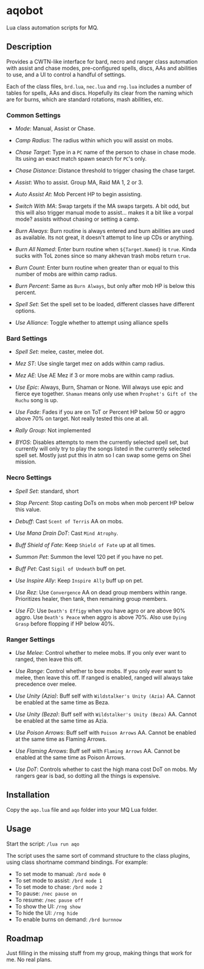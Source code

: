 # aqobot

Lua class automation scripts for MQ.

## Description
Provides a CWTN-like interface for bard, necro and ranger class automation with assist and chase modes, pre-configured spells, discs, AAs and abilities to use, and a UI to control a handful of settings.

Each of the class files, `brd.lua`, `nec.lua` and `rng.lua` includes a number of tables for spells, AAs and discs. Hopefully its clear from the naming which are for burns, which are standard rotations, mash abilities, etc.

### Common Settings

- *Mode*: Manual, Assist or Chase.

- *Camp Radius*: The radius within which you will assist on mobs.

- *Chase Target*: Type in a `PC` name of the person to chase in chase mode. Its using an exact match spawn search for `PC`'s only.
- *Chase Distance*: Distance threshold to trigger chasing the chase target.

- *Assist*: Who to assist. Group MA, Raid MA 1, 2 or 3.
- *Auto Assist At*: Mob Percent HP to begin assisting.
- *Switch With MA*: Swap targets if the MA swaps targets. A bit odd, but this will also trigger manual mode to assist... makes it a bit like a vorpal mode? assists without chasing or setting a camp.

- *Burn Always*: Burn routine is always entered and burn abilities are used as available. Its not great, it doesn't attempt to line up CDs or anything.
- *Burn All Named*: Enter burn routine when `${Target.Named}` is `true`. Kinda sucks with ToL zones since so many akhevan trash mobs return `true`.
- *Burn Count*: Enter burn routine when greater than or equal to this number of mobs are within camp radius.
- *Burn Percent*: Same as `Burn Always`, but only after mob HP is below this percent.

- *Spell Set*: Set the spell set to be loaded, different classes have different options.

- *Use Alliance*: Toggle whether to attempt using alliance spells

### Bard Settings

- *Spell Set*: melee, caster, melee dot.

- *Mez ST*: Use single target mez on adds within camp radius.
- *Mez AE*: Use AE Mez if 3 or more mobs are within camp radius.

- *Use Epic*: Always, Burn, Shaman or None. Will always use epic and fierce eye together. `Shaman` means only use when `Prophet's Gift of the Ruchu` song is up.

- *Use Fade*: Fades if you are on ToT or Percent HP below 50 or aggro above 70% on target. Not really tested this one at all.
- *Rally Group*: Not implemented

- *BYOS*: Disables attempts to mem the currently selected spell set, but currently will only try to play the songs listed in the currently selected spell set. Mostly just put this in atm so I can swap some gems on Shei mission.

### Necro Settings

- *Spell Set*: standard, short

- *Stop Percent*: Stop casting DoTs on mobs when mob percent HP below this value.
- *Debuff*: Cast `Scent of Terris` AA on mobs.
- *Use Mana Drain DoT*: Cast `Mind Atrophy`.

- *Buff Shield of Fate*: Keep `Shield of Fate` up at all times.

- *Summon Pet*: Summon the level 120 pet if you have no pet.
- *Buff Pet*: Cast `Sigil of Undeath` buff on pet.
- *Use Inspire Ally*: Keep `Inspire Ally` buff up on pet.

- *Use Rez*: Use `Convergence` AA on dead group members within range. Prioritizes healer, then tank, then remaining group members.
- *Use FD*: Use `Death's Effigy` when you have agro or are above 90% aggro. Use `Death's Peace` when aggro is above 70%. Also use `Dying Grasp` before flopping if HP below 40%.

### Ranger Settings

- *Use Melee*: Control whether to melee mobs. If you only ever want to ranged, then leave this off.
- *Use Range*: Control whether to bow mobs. If you only ever want to melee, then leave this off. If ranged is enabled, ranged will always take precedence over melee.

- *Use Unity (Azia)*: Buff self with `Wildstalker's Unity (Azia)` AA. Cannot be enabled at the same time as Beza.
- *Use Unity (Beza)*: Buff self with `Wildstalker's Unity (Beza)` AA. Cannot be enabled at the same time as Azia.

- *Use Poison Arrows*: Buff self with `Poison Arrows` AA. Cannot be enabled at the same time as Flaming Arrows.
- *Use Flaming Arrows*: Buff self with `Flaming Arrows` AA. Cannot be enabled at the same time as Poison Arrows.
- *Use DoT*: Controls whether to cast the high mana cost DoT on mobs. My rangers gear is bad, so dotting all the things is expensive.

## Installation
Copy the `aqo.lua` file and `aqo` folder into your MQ Lua folder.

## Usage
Start the script: `/lua run aqo`

The script uses the same sort of command structure to the class plugins, using class shortname command bindings. For example:
- To set mode to manual: `/brd mode 0`
- To set mode to assist: `/brd mode 1`
- To set mode to chase: `/brd mode 2`
- To pause: `/nec pause on`
- To resume: `/nec pause off`
- To show the UI: `/rng show`
- To hide the UI: `/rng hide`
- To enable burns on demand: `/brd burnnow`

## Roadmap
Just filling in the missing stuff from my group, making things that work for me. No real plans.
